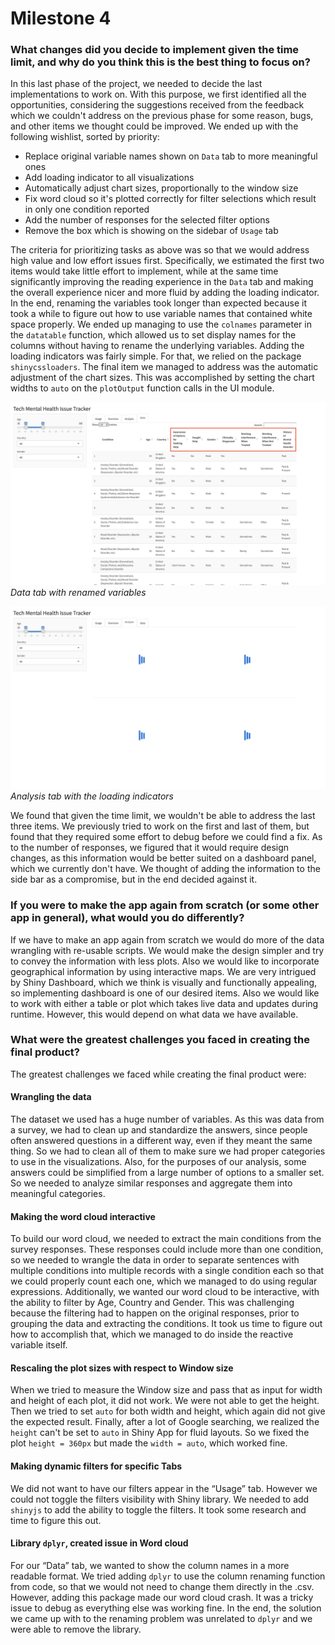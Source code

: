 # Milestone 4

### What changes did you decide to implement given the time limit, and why do you think this is the best thing to focus on?

In this last phase of the project, we needed to decide the last implementations to work on. With this purpose, we first identified all the opportunities, considering the suggestions received from the feedback which we couldn't address on the previous phase for some reason, bugs, and other items we thought could be improved. We ended up with the following wishlist, sorted by priority:
- Replace original variable names shown on `Data` tab to more meaningful ones
- Add loading indicator to all visualizations
- Automatically adjust chart sizes, proportionally to the window size
- Fix word cloud so it's plotted correctly for filter selections which result in only one condition reported
- Add the number of responses for the selected filter options
- Remove the box which is showing on the sidebar of `Usage` tab

The criteria for prioritizing tasks as above was so that we would address high value and low effort issues first. Specifically, we estimated the first two items would take little effort to implement, while at the same time significantly improving the reading experience in the `Data` tab and making the overall experience nicer and more fluid by adding the loading indicator. In the end, renaming the variables took longer than expected because it took a while to figure out how to use variable names that contained white space properly. We ended up managing to use the `colnames` parameter in the `datatable` function, which allowed us to set display names for the columns without having to rename the underlying variables. Adding the loading indicators was fairly simple. For that, we relied on the package `shinycssloaders`. The final item we managed to address was the automatic adjustment of the chart sizes. This was accomplished by setting the chart widths to `auto` on the `plotOutput` function calls in the UI module.

![](img/data_table.png)
*Data tab with renamed variables*

![](img/loading_indicators.png)
*Analysis tab with the loading indicators*

We found that given the time limit, we wouldn't be able to address the last three items. We previously tried to work on the first and last of them, but found that they required some effort to debug before we could find a fix. As to the number of responses, we figured that it would require design changes, as this information would be better suited on a dashboard panel, which we currently don't have. We thought of adding the information to the side bar as a compromise, but in the end decided against it.

### If you were to make the app again from scratch (or some other app in general), what would you do differently?

If we have to make an app again from scratch we would do more of the data wrangling with re-usable scripts. We would make the design simpler and try to convey the information with less plots. Also we would like to incorporate geographical information by using interactive maps. We are very intrigued by Shiny Dashboard, which we think is visually and functionally appealing, so implementing dashboard is one of our desired items. Also we would like to work with either a table or plot which takes live data and updates during runtime. However, this would depend on what data we have available.  

### What were the greatest challenges you faced in creating the final product?

The greatest challenges we faced while creating the final product were:

#### Wrangling the data
The dataset we used has a huge number of variables. As this was data from a survey, we had to clean up and standardize the answers, since people often answered questions in a different way, even if they meant the same thing. So we had to clean all of them to make sure we had proper categories to use in the visualizations. Also, for the purposes of our analysis, some answers could be simplified from a large number of options to a smaller set. So we needed to analyze similar responses and aggregate them into meaningful categories.

#### Making the word cloud interactive  
To build our word cloud, we needed to extract the main conditions from the survey responses. These responses could include more than one condition, so we needed to wrangle the data in order to separate sentences with multiple conditions into multiple records with a single condition each so that we could properly count each one, which we managed to do using regular expressions. Additionally, we wanted our word cloud to be interactive, with the ability to filter by Age, Country and Gender. This was challenging because the filtering had to happen on the original responses, prior to grouping the data and extracting the conditions. It took us time to figure out how to accomplish that, which we managed to do inside the reactive variable itself.

#### Rescaling the plot sizes with respect to Window size
When we tried to measure the Window size and pass that as input for width and height of each plot, it did not work. We were not able to get the height. Then we tried to set `auto` for both width and height, which again did not give the expected result. Finally, after a lot of Google searching, we realized the `height` can't be set to `auto` in Shiny App for fluid layouts. So we fixed the plot `height = 360px` but made the `width = auto`, which worked fine.

#### Making dynamic filters for specific Tabs  
We did not want to have our filters appear in the “Usage” tab. However we could not toggle the filters visibility with Shiny library. We needed to add `shinyjs` to add the ability to toggle the filters. It took some research and time to figure this out.

#### Library `dplyr`, created issue in Word cloud  
For our “Data” tab, we wanted to show the column names in a more readable format. We tried adding `dplyr` to use the column renaming function from code, so that we would not need to change them directly in the .csv. However, adding this package made our word cloud crash. It was a tricky issue to debug as everything else was working fine. In the end, the solution we came up with to the renaming problem was unrelated to `dplyr` and we were able to remove the library.
